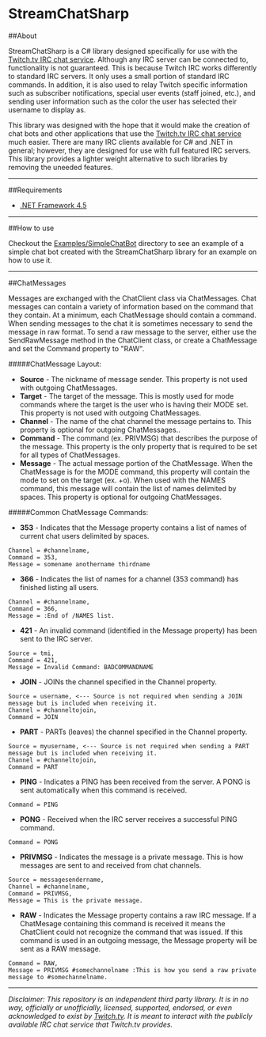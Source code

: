StreamChatSharp
===============

##About

StreamChatSharp is a C# library designed specifically for use with the [Twitch.tv IRC chat service](http://help.twitch.tv/customer/portal/articles/1302780-twitch-irc). Although any IRC server can be connected to, functionality is not guaranteed. This is because Twitch IRC works differently to standard IRC servers. It only uses a small portion of standard IRC commands. In addition, it is also used to relay Twitch specific information such as subscriber notifications, special user events (staff joined, etc.), and sending user information such as the color the user has selected their username to display as.

This library was designed with the hope that it would make the creation of chat bots and other applications that use the [Twitch.tv IRC chat service](http://help.twitch.tv/customer/portal/articles/1302780-twitch-irc) much easier. There are many IRC clients available for C# and .NET in general; however, they are designed for use with full featured IRC servers. This library provides a lighter weight alternative to such libraries by removing the uneeded features. 

----------

##Requirements


 * [.NET Framework 4.5](http://www.microsoft.com/en-us/download/details.aspx?id=30653)

----------

##How to use

Checkout the  [Examples/SimpleChatBot](https://github.com/tphx/StreamChatSharp/tree/master/Examples/SimpleChatBot) directory to see an example of a simple chat bot created with the StreamChatSharp library for an example on how to use it.

----------

##ChatMessages

Messages are exchanged with the ChatClient class via ChatMessages. Chat messages can contain a variety of information based on the command that they contain. At a minimum, each ChatMessage should contain a command. When sending messages to the chat it is sometimes necessary to send the message in raw format. To send a raw message to the server, either use the SendRawMessage method in the ChatClient class, or create a ChatMessage and set the Command property to "RAW".

#####ChatMessage Layout:
* <b>Source</b> - The nickname of message sender. This property is not used with outgoing ChatMessages.
* <b>Target</b> - The target of the message. This is mostly used for mode commands where the target is the user who is having their MODE set. This property is not used with outgoing ChatMessages.
* <b>Channel</b> - The name of the chat channel the message pertains to. This property is optional for outgoing ChatMessages..
* <b>Command</b> - The command (ex. PRIVMSG) that describes the purpose of the message. This property is the only property that is required to be set for all types of ChatMessages.
* <b>Message</b> - The actual message portion of the ChatMessage. When the ChatMessage is for the MODE command, this property will contain the mode to set on the target (ex. +o). When used with the NAMES command, this message will contain the list of names delimited by spaces. This property is optional for outgoing ChatMessages.

#####Common ChatMessage Commands:
* <b>353</b> - Indicates that the Message property contains a list of names of current chat users delimited by spaces.
```
Channel = #channelname,
Command = 353,
Message = somename anothername thirdname
```
* <b>366</b> - Indicates the list of names for a channel (353 command) has finished listing all users.
```
Channel = #channelname,
Command = 366,
Message = :End of /NAMES list.
```
* <b>421</b> - An invalid command (identified in the Message property) has been sent to the IRC server.
```
Source = tmi,
Command = 421,
Message = Invalid Command: BADCOMMANDNAME
```
* <b>JOIN</b> - JOINs the channel specified in the Channel property.
```
Source = username, <--- Source is not required when sending a JOIN message but is included when receiving it.
Channel = #channeltojoin,
Command = JOIN
```
* <b>PART</b> - PARTs (leaves) the channel specified in the Channel property.
```
Source = myusername, <--- Source is not required when sending a PART message but is included when receiving it.
Channel = #channeltojoin,
Command = PART
```
* <b>PING</b> - Indicates a PING has been received from the server. A PONG is sent automatically when this command is received.
```
Command = PING
```
* <b>PONG</b> - Received when the IRC server receives a successful PING command.
```
Command = PONG
```
* <b>PRIVMSG</b> - Indicates the message is a private message. This is how messages are sent to and received from chat channels.
```
Source = messagesendername,
Channel = #channelname,
Command = PRIVMSG,
Message = This is the private message.
```
* <b>RAW</b> - Indicates the Message property contains a raw IRC message. If a ChatMesage containing this command is received it means the ChatClient could not recognize the command that was issued. If this command is used in an outgoing message, the Message property will be sent as a RAW message.
```
Command = RAW,
Message = PRIVMSG #somechannelname :This is how you send a raw private message to #somechannelname.
```

----------
 
*Disclaimer:
This repository is an independent third party library. It is in no way, officially or unofficially, licensed, supported, endorsed, or even acknowledged to exist by [Twitch.tv](http://www.twitch.tv/). It is meant to interact with the publicly available IRC chat service that Twitch.tv provides.*
